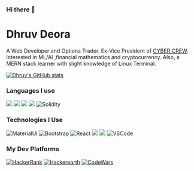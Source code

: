 ### Hi there 👋
# Dhruv Deora

A Web Developer and Options Trader. Ex-Vice President of [CYBER CREW](https://cybercrew.sajs.co.in/index.htm). Interested in ML/AI ,financial mathematics and cryptocurrency. Also, a MERN stack learner with slight knowledge of Linux Terminal.


[![Dhruv's GitHub stats](https://github-readme-stats.vercel.app/api?username=dhruv-colosus&theme=radical&show_icons=true)](https://github.com/anuraghazra/github-readme-stats)


### Languages I use

<img src="https://img.shields.io/badge/python%20-%2314354C.svg?&style=for-the-badge&logo=python&logoColor=white"/>  <img src="https://img.shields.io/badge/c%20-%2300599C.svg?&style=for-the-badge&logo=c%2B%2B&ogoColor=white"/> <img src="https://img.shields.io/badge/c++%20-%2300599C.svg?&style=for-the-badge&logo=c%2B%2B&ogoColor=white"/> <img src="https://img.shields.io/badge/javascript-%23323330.svg?style=for-the-badge&logo=javascript&logoColor=%23F7DF1E"/> <img alt="Solidity" src="https://img.shields.io/badge/c%23-%23239120.svg?style=for-the-badge&logo=c-sharp&logoColor=white"/> 



### Technologies I Use
<img alt="MaterialUI" src="https://img.shields.io/badge/materialui-%230081CB.svg?style=for-the-badge&logo=material-ui&logoColor=white"/> <img alt="Bootstrap" src="https://img.shields.io/badge/bootstrap-%23563D7C.svg?style=for-the-badge&logo=bootstrap&logoColor=white"/> <img alt="React" src="https://img.shields.io/badge/react-%2320232a.svg?style=for-the-badge&logo=react&logoColor=%2361DAFB"/> <img src="https://img.shields.io/badge/github%20-%23121011.svg?&style=for-the-badge&logo=github&logoColor=white"/> <img src="https://camo.githubusercontent.com/4524c09f8c821218b3c602e3e5a222ce00c290c2f87e264b40f398a6b486bd91/68747470733a2f2f696d672e736869656c64732e696f2f62616467652f6d7973716c2d2532333030303030662e7376673f267374796c653d666f722d7468652d6261646765266c6f676f3d6d7973716c266c6f676f436f6c6f723d7768697465"/> <img alt="VSCode" src="https://img.shields.io/badge/Visual%20Studio%20Code-0078d7.svg?style=for-the-badge&logo=visual-studio-code&logoColor=white"/>


### My Dev Platforms

<a href="https://www.hackerrank.com/dhruvdeora31"><img alt="HackerRank" src="https://img.shields.io/badge/-Hackerrank-2EC866?style=for-the-badge&logo=HackerRank&logoColor=white"/></a>   <a href = "https://www.hackerearth.com/@dhruvdeora31"><img alt="Hackerearth" src="https://img.shields.io/badge/HackerEarth-%232C3454.svg?style=for-the-badge&logo=HackerEarth&logoColor=Blue"/></a>
<a href = "#"><img alt="CodeWars" src="https://img.shields.io/badge/Codewars-B1361E?style=for-the-badge&logo=codewars&logoColor=grey"/></a>










<!--
**dhruv-colosus/dhruv-colosus** is a ✨ _special_ ✨ repository because its `README.md` (this file) appears on your GitHub profile.

Here are some ideas to get you started:

- 🔭 I’m currently working on ...
- 🌱 I’m currently learning ...
- 👯 I’m looking to collaborate on ...
- 🤔 I’m looking for help with ...
- 💬 Ask me about ...
- 📫 How to reach me: ...
- 😄 Pronouns: ...
- ⚡ Fun fact: ...
-->
